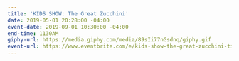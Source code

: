 ```yaml
---
title: 'KIDS SHOW: The Great Zucchini'
date: 2019-05-01 20:28:00 -04:00
event-date: 2019-09-01 10:30:00 -04:00
end-time: 1130AM
giphy-url: https://media.giphy.com/media/89sIi77nGsdnq/giphy.gif
event-url: https://www.eventbrite.com/e/kids-show-the-great-zucchini-tickets-61204051967
---
```


